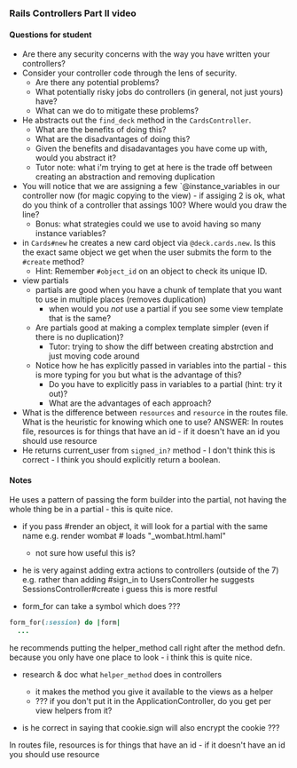 ### Rails Controllers Part II video

#### Questions for student

- Are there any security concerns with the way you have written your
  controllers?
- Consider your controller code through the lens of security.
    - Are there any potential problems?
    - What potentially risky jobs do controllers (in general, not just yours)
      have?
    - What can we do to mitigate these problems?
- He abstracts out the `find_deck` method in the `CardsController`.
    - What are the benefits of doing this?
    - What are the disadvantages of doing this?
    - Given the benefits and disadavantages you have come up with, would you
      abstract it?
    - Tutor note: what i'm trying to get at here is the trade off between
      creating an abstraction and removing duplication
- You will notice that we are assigning a few `@instance_variables in our
  controller now (for magic copying to the view) - if assiging 2 is ok, what do
  you think of a controller that assings 100? Where would you draw the line?
    - Bonus: what strategies could we use to avoid having so many instance
      variables?
- in `Cards#new` he creates a new card object via `@deck.cards.new`. Is this the
  exact same object we get when the user submits the form to the `#create`
  method?
    - Hint: Remember `#object_id` on an object to check its unique ID.
- view partials
    - partials are good when you have a chunk of template that you want to use
      in multiple places (removes duplication)
        - when would you _not_ use a partial if you see some view template that
          is the same?
    - Are partials good at making a complex template simpler (even if there is
      no duplication)?
        - Tutor: trying to show the diff between creating abstrction and just
          moving code around
    - Notice how he has explicitly passed in variables into the partial - this
      is more typing for you but what is the advantage of this?
        - Do you have to explicitly pass in variables to a partial (hint: try it
          out)?
        - What are the advantages of each approach?
- What is the difference between `resources` and `resource` in the routes file.
  What is the heuristic for knowing which one to use? ANSWER: In routes file,
  resources is for things that have an id - if it doesn't have an id you should
  use resource
- He returns current_user from `signed_in?` method - I don't think this is
  correct - I think you should explicitly return a boolean.

#### Notes

He uses a pattern of passing the form builder into the partial, not having the
whole thing be in a partial - this is quite nice.

- if you pass #render an object, it will look for a partial with the same name
  e.g. render wombat # loads "\_wombat.html.haml"
    - not sure how useful this is?

- he is very against adding extra actions to controllers (outside of the 7) e.g.
  rather than adding #sign_in to UsersController he suggests
  SessionsController#create i guess this is more restful

- form_for can take a symbol which does ???

```ruby
form_for(:session) do |form|
  ...
```

he recommends putting the helper_method call right after the method defn.
because you only have one place to look - i think this is quite nice.

- research & doc what `helper_method` does in controllers
    - it makes the method you give it available to the views as a helper
    - ??? if you don't put it in the ApplicationController, do you get per view
      helpers from it?

- is he correct in saying that cookie.sign will also encrypt the cookie ???

In routes file, resources is for things that have an id - if it doesn't have an
id you should use resource
